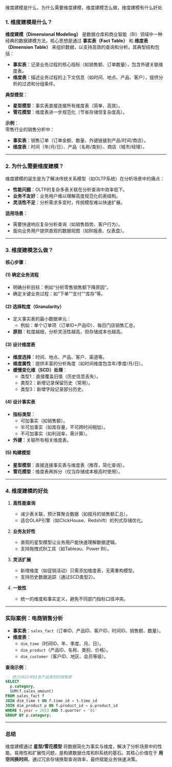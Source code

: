 维度建模是什么，为什么需要维度建模，维度建模怎么做，维度建模有什么好处

### **1. 维度建模是什么？**
**维度建模（Dimensional Modeling）** 是数据仓库和商业智能（BI）领域中一种经典的数据建模方法，核心思想是通过 **事实表（Fact Table）** 和 **维度表（Dimension Table）** 来组织数据，以支持高效的查询和分析。其典型结构包括：
- **事实表**：记录业务过程的核心指标（如销售额、订单数量），包含外键关联维度表。
- **维度表**：描述业务过程的上下文信息（如时间、地点、产品、客户），提供分析的过滤和分组条件。

**典型模型**：
- **星型模型**：事实表直接连接所有维度表（简单、高效）。
- **雪花模型**：维度表进一步规范化（节省存储但复杂度高）。

**示例**：  
零售行业的销售分析中：
- **事实表**：销售订单（订单金额、数量、外键链接到产品/时间/商店）。
- **维度表**：时间（年/月/日）、产品（名称/类别）、商店（城市/经理）。

---

### **2. 为什么需要维度建模？**
维度建模的诞生是为了解决传统关系模型（如OLTP系统）在分析场景中的痛点：
- **性能问题**：OLTP的复杂多表关联在分析查询中效率低下。
- **业务不友好**：业务用户难以理解高度规范化的表结构。
- **灵活性不足**：分析需求多变时，传统模型难以快速扩展。

**适用场景**：
- 需要快速响应复杂分析查询（如销售趋势、客户行为）。
- 面向业务用户提供直观的数据视图（如BI报表、仪表盘）。

---

### **3. 维度建模怎么做？**
**核心步骤**：

#### **(1) 确定业务流程**
- 明确分析目标：例如“分析零售销售额下降原因”。
- 确定关键业务过程：如“下单”“支付”“库存”等。

#### **(2) 选择粒度（Granularity）**
- 定义事实表的最小数据单元：  
  - 例如：单个订单项（订单ID+产品ID）、每日门店销售汇总。
- **原则**：粒度越细，分析灵活性越高，但存储成本也越高。

#### **(3) 设计维度表**
- **维度选择**：时间、地点、产品、客户、渠道等。
- **维度属性**：提供丰富的分析角度（如时间维度包含年/季度/月/日）。
- **缓慢变化维（SCD）处理**：  
  - 类型1：直接覆盖旧值（历史信息丢失）。  
  - 类型2：新增记录保留历史（常用）。  
  - 类型3：新增字段记录部分历史。

#### **(4) 设计事实表**
- **指标类型**：  
  - 可加事实（如销售额）。  
  - 半可加事实（如库存量，不可跨时间相加）。  
  - 不可加事实（如利润率，需计算）。
- **外键**：关联所有相关维度表。

#### **(5) 构建模型**
- **星型模型**：直接连接事实表与维度表（推荐，简化查询）。
- **雪花模型**：维度表再拆分（仅当存储成本极高时使用）。

---

### **4. 维度建模的好处**
1. **高性能查询**  
   - 减少表关联，预计算聚合数据（如按月的销售额汇总）。
   - 适合OLAP引擎（如ClickHouse、Redshift）的列式存储优化。

2. **业务友好性**  
   - 直观的星型模型让业务用户能快速理解数据逻辑。
   - 支持拖拽式BI工具（如Tableau、Power BI）。

3. **灵活扩展**  
   - 新增维度（如促销活动）只需添加维度表，无需重构模型。
   - 支持历史数据追踪（通过SCD类型2）。

4. **一致性**  
   - 统一的维度和事实定义，避免不同部门指标口径冲突。

---

### **实际案例：电商销售分析**
- **事实表**：`sales_fact`（订单ID、产品ID、客户ID、时间ID、销售额、数量）。
- **维度表**：  
  - `dim_time`（时间ID、年、季度、月、日）。  
  - `dim_product`（产品ID、名称、类别、价格）。  
  - `dim_customer`（客户ID、地区、会员等级）。

**查询示例**：  
```sql
-- 统计2023年Q1各产品类别的销售额
SELECT 
  p.category, 
  SUM(f.sales_amount) 
FROM sales_fact f
JOIN dim_time t ON f.time_id = t.time_id
JOIN dim_product p ON f.product_id = p.product_id
WHERE t.year = 2023 AND t.quarter = 'Q1'
GROUP BY p.category;
```

---

### **总结**
维度建模通过 **星型/雪花模型** 将数据简化为事实与维度，解决了分析场景中的性能、易用性和扩展性问题，是构建数据仓库和BI系统的基石。其核心价值在于 **用空间换时间**，通过冗余存储换取查询效率，最终赋能业务快速决策。